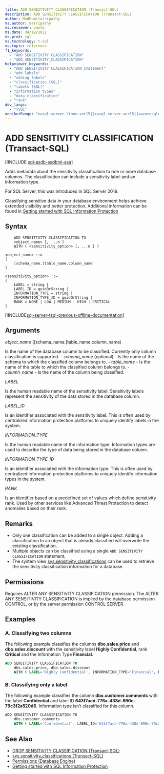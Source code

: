 ```yaml
---
title: ADD SENSITIVITY CLASSIFICATION (Transact-SQL)
description: ADD SENSITIVITY CLASSIFICATION (Transact-SQL)
author: Madhumitatripathy
ms.author: matripathy
ms.reviewer: vanto
ms.date: 04/19/2022
ms.prod: sql
ms.technology: t-sql
ms.topic: reference
f1_keywords:
  - "ADD SENSITIVITY CLASSIFICATION"
  - "ADD_SENSITIVITY_CLASSIFICATION"
helpviewer_keywords:
  - "ADD SENSITIVITY CLASSIFICATION statement"
  - "add labels"
  - "adding labels"
  - "classification [SQL]"
  - "labels [SQL]"
  - "information types"
  - "data classification"
  - "rank"
dev_langs:
  - "TSQL"
monikerRange: ">=sql-server-linux-ver15||>=sql-server-ver15||=azuresqldb-current||=azure-sqldw-latest"
---
```


# ADD SENSITIVITY CLASSIFICATION (Transact-SQL)

[!INCLUDE [sql-asdb-asdbmi-asa](../../includes/applies-to-version/sql-asdb-asdbmi-asa.md)]

Adds metadata about the sensitivity classification to one or more database columns. The classification can include a sensitivity label and an information type.

For SQL Server, this was introduced in SQL Server 2019.

Classifying sensitive data in your database environment helps achieve extended visibility and better protection. Additional information can be found in [Getting started with SQL Information Protection](/azure/azure-sql/database/data-discovery-and-classification-overview)

## Syntax

```syntaxsql
    ADD SENSITIVITY CLASSIFICATION TO
    <object_name> [, ...n ]
    WITH ( <sensitivity_option> [, ...n ] )

<object_name> ::=
{
    [schema_name.]table_name.column_name
}

<sensitivity_option> ::=  
{
    LABEL = string |
    LABEL_ID = guidOrString |
    INFORMATION_TYPE = string |
    INFORMATION_TYPE_ID = guidOrString |
    RANK = NONE | LOW | MEDIUM | HIGH | CRITICAL
}
```

[!INCLUDE[sql-server-tsql-previous-offline-documentation](../../includes/sql-server-tsql-previous-offline-documentation.md)]

## Arguments  

*object_name* ([schema_name.]table_name.column_name)

Is the name of the database column to be classified. Currently only column classification is supported.
    - *schema_name* (optional) - Is the name of the schema to which the classified column belongs to.
    - *table_name* - Is the name of the table to which the classified column belongs to.
    - *column_name* - Is the name of the column being classified.

*LABEL*

Is the human readable name of the sensitivity label. Sensitivity labels represent the sensitivity of the data stored in the database column.

*LABEL_ID*

Is an identifier associated with the sensitivity label. This is often used by centralized information protection platforms to uniquely identify labels in the system.

*INFORMATION_TYPE*

Is the human readable name of the information type. Information types are used to describe the type of data being stored in the database column.

*INFORMATION_TYPE_ID*

Is an identifier associated with the information type. This is often used by centralized information protection platforms to uniquely identify information types in the system.

*RANK*

Is an identifier based on a predefined set of values which define sensitivity rank. Used by other services like Advanced Threat Protection to detect anomalies based on their rank.

## Remarks  

- Only one classification can be added to a single object. Adding a classification to an object that is already classified will overwrite the existing classification.
- Multiple objects can be classified using a single `ADD SENSITIVITY CLASSIFICATION` statement.
- The system view [sys.sensitivity_classifications](../../relational-databases/system-catalog-views/sys-sensitivity-classifications-transact-sql.md) can be used to retrieve the sensitivity classification information for a database.

## Permissions

Requires ALTER ANY SENSITIVITY CLASSIFICATION permission. The ALTER ANY SENSITIVITY CLASSIFICATION is implied by the database permission CONTROL, or by the server permission CONTROL SERVER.

## Examples  

### A. Classifying two columns

The following example classifies the columns **dbo.sales.price** and **dbo.sales.discount** with the sensitivity label **Highly Confidential**, rank **Critical** and the Information Type **Financial**.

```sql
ADD SENSITIVITY CLASSIFICATION TO
    dbo.sales.price, dbo.sales.discount
    WITH ( LABEL='Highly Confidential', INFORMATION_TYPE='Financial', RANK=CRITICAL )
```  

### B. Classifying only a label

The following example classifies the column **dbo.customer.comments** with the label **Confidential** and label ID **643f7acd-776a-438d-890c-79c3f2a520d6**. Information type isn't classified for this column.

```sql
ADD SENSITIVITY CLASSIFICATION TO
    dbo.customer.comments
    WITH ( LABEL='Confidential', LABEL_ID='643f7acd-776a-438d-890c-79c3f2a520d6' )
```  

## See Also

- [DROP SENSITIVITY CLASSIFICATION (Transact-SQL)](../../t-sql/statements/drop-sensitivity-classification-transact-sql.md)
- [sys.sensitivity_classifications (Transact-SQL)](../../relational-databases/system-catalog-views/sys-sensitivity-classifications-transact-sql.md)
- [Permissions (Database Engine)](../../relational-databases/security/permissions-database-engine.md)
- [Getting started with SQL Information Protection](/azure/azure-sql/database/data-discovery-and-classification-overview)

